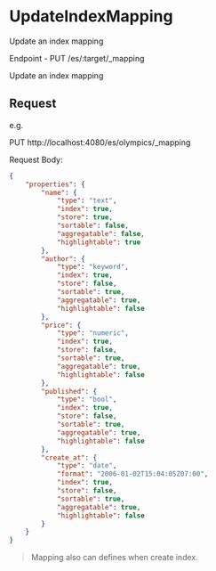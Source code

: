# UpdateIndexMapping

Update an index mapping

Endpoint - PUT /es/:target/_mapping

Update an index mapping

## Request

e.g.

PUT http://localhost:4080/es/olympics/_mapping

Request Body: 

```json
{
	"properties": {
		"name": {
			"type": "text",
			"index": true,
			"store": true,
			"sortable": false,
			"aggregatable": false,
			"highlightable": true
		},
		"author": {
			"type": "keyword",
			"index": true,
			"store": false,
			"sortable": true,
			"aggregatable": true,
			"highlightable": false
		},
		"price": {
			"type": "numeric",
			"index": true,
			"store": false,
			"sortable": true,
			"aggregatable": true,
			"highlightable": false
		},
		"published": {
			"type": "bool",
			"index": true,
			"store": false,
			"sortable": true,
			"aggregatable": true,
			"highlightable": false
		},
		"create_at": {
			"type": "date",
			"format": "2006-01-02T15:04:05Z07:00",
			"index": true,
			"store": false,
			"sortable": true,
			"aggregatable": true,
			"highlightable": false
		}
	}
}
```

> Mapping also can defines when create index.
